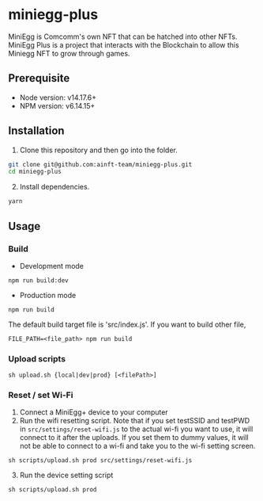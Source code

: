 # miniegg-plus
MiniEgg is Comcomm's own NFT that can be hatched into other NFTs. MiniEgg Plus is a project that interacts with the Blockchain to allow this Miniegg NFT to grow through games.

## Prerequisite
- Node version: v14.17.6+
- NPM version: v6.14.15+

## Installation

1. Clone this repository and then go into the folder.
```bash
git clone git@github.com:ainft-team/miniegg-plus.git
cd miniegg-plus
```
2. Install dependencies.
```bash
yarn
```

## Usage
### Build
- Development mode
```
npm run build:dev
```
- Production mode
```
npm run build
```

The default build target file is 'src/index.js'. If you want to build other file,
```
FILE_PATH=<file_path> npm run build
```

### Upload scripts
```
sh upload.sh {local|dev|prod} [<filePath>]
```

### Reset / set Wi-Fi
1. Connect a MiniEgg+ device to your computer
2. Run the wifi resetting script. Note that if you set testSSID and testPWD in `src/settings/reset-wifi.js` to the actual wi-fi you want to use, it will connect to it after the uploads. If you set them to dummy values, it will not be able to connect to a wi-fi and take you to the wi-fi setting screen.
```
sh scripts/upload.sh prod src/settings/reset-wifi.js
```
3. Run the device setting script
```
sh scripts/upload.sh prod
```
